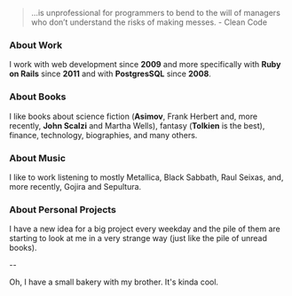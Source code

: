 >...is unprofessional for programmers to bend to the will of managers who don’t
understand the risks of making messes. - Clean Code


### About Work

I work with web development since **2009** and more specifically with **Ruby on Rails** since **2011** and with **PostgresSQL** since **2008**.

### About Books

I like books about science fiction (**Asimov**, Frank Herbert and, more recently, **John Scalzi** and Martha Wells), fantasy (**Tolkien** is the best), finance, technology, biographies, and many others.

### About Music

I like to work listening to mostly Metallica, Black Sabbath, Raul Seixas, and, more recently, Gojira and Sepultura.

### About Personal Projects

I have a new idea for a big project every weekday and the pile of them are starting to look at me in a very strange way (just like the pile of unread books).

--

Oh, I have a small bakery with my brother. It's kinda cool.
